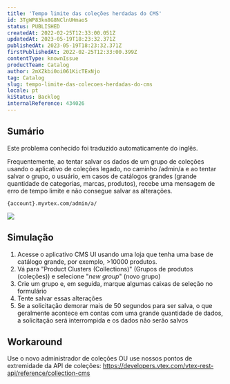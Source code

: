 ```yaml
---
title: 'Tempo limite das coleções herdadas do CMS'
id: 3TgWP83kn8G8NClnUHmaoS
status: PUBLISHED
createdAt: 2022-02-25T12:33:00.051Z
updatedAt: 2023-05-19T18:23:32.371Z
publishedAt: 2023-05-19T18:23:32.371Z
firstPublishedAt: 2022-02-25T12:33:00.399Z
contentType: knownIssue
productTeam: Catalog
author: 2mXZkbi0oi061KicTExNjo
tag: Catalog
slug: tempo-limite-das-colecoes-herdadas-do-cms
locale: pt
kiStatus: Backlog
internalReference: 434026
---
```


## Sumário

<div class="alert alert-info">
  <p>Este problema conhecido foi traduzido automaticamente do inglês.</p>
</div>


Frequentemente, ao tentar salvar os dados de um grupo de coleções usando o aplicativo de coleções legado, no caminho /admin/a e ao tentar salvar o grupo, o usuário, em casos de catálogos grandes (grande quantidade de categorias, marcas, produtos), recebe uma mensagem de erro de tempo limite e não consegue salvar as alterações.

`{account}.myvtex.com/admin/a/`

 ![](https://vtexhelp.zendesk.com/attachments/token/pBcpo1sWfBMio0mpL5iMc4Iek/?name=inline-1265713773.png)

## Simulação


1) Acesse o aplicativo CMS UI usando uma loja que tenha uma base de catálogo grande, por exemplo, >10000 produtos.
2) Vá para "Product Clusters (Collections)" (Grupos de produtos (coleções)) e selecione "_new group_" (novo grupo)
3) Crie um grupo e, em seguida, marque algumas caixas de seleção no formulário
4) Tente salvar essas alterações
5) Se a solicitação demorar mais de 50 segundos para ser salva, o que geralmente acontece em contas com uma grande quantidade de dados, a solicitação será interrompida e os dados não serão salvos

## Workaround


Use o novo administrador de coleções OU use nossos pontos de extremidade da API de coleções: https://developers.vtex.com/vtex-rest-api/reference/collection-cms





